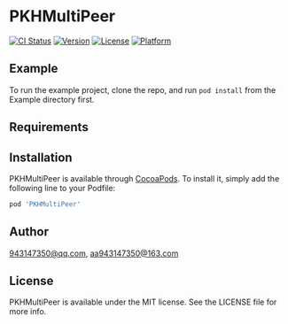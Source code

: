 # PKHMultiPeer

[![CI Status](https://img.shields.io/travis/943147350@qq.com/PKHMultiPeer.svg?style=flat)](https://travis-ci.org/943147350@qq.com/PKHMultiPeer)
[![Version](https://img.shields.io/cocoapods/v/PKHMultiPeer.svg?style=flat)](https://cocoapods.org/pods/PKHMultiPeer)
[![License](https://img.shields.io/cocoapods/l/PKHMultiPeer.svg?style=flat)](https://cocoapods.org/pods/PKHMultiPeer)
[![Platform](https://img.shields.io/cocoapods/p/PKHMultiPeer.svg?style=flat)](https://cocoapods.org/pods/PKHMultiPeer)

## Example

To run the example project, clone the repo, and run `pod install` from the Example directory first.

## Requirements

## Installation

PKHMultiPeer is available through [CocoaPods](https://cocoapods.org). To install
it, simply add the following line to your Podfile:

```ruby
pod 'PKHMultiPeer'
```

## Author

943147350@qq.com, aa943147350@163.com

## License

PKHMultiPeer is available under the MIT license. See the LICENSE file for more info.
